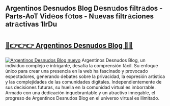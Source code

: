 ## Argentinos Desnudos Blog D𝚎sn𝚞dos filtr𝚊dos - Parts-AoT Vid𝚎os f𝚘tos - N𝚞evas filtr𝚊ciones atr𝚊ctivas 1IrDu

# <h2><a href="http://mb48mmy.tromn.icu/?c=Argentinos+Desnudos+Blog">🔗👉👉👉 Argentinos Desnudos Blog 🔗🔗</a></h2>

[![Argentinos Desnudos Blog nuevo](https://i.imgur.com/pEAQMta.gif)](http://mb48mmy.tromn.icu/?c=Argentinos+Desnudos+Blog)
Argentinos Desnudos Blog, un individuo complejo e intrigante, desafía la comprensión fácil. Su enfoque único para crear una presencia en la web ha fascinado y provocado espectadores, generando debates sobre la privacidad, la expresión artística y las complejidades de las comunidades digitales. Independientemente de sus decisiones futuras, su huella en la comunidad virtual es imborrable. Armado con una dedicación inquebrantable y un atractivo innegable, el progreso de Argentinos Desnudos Blog en el universo virtual es ilimitado.
